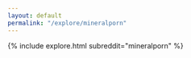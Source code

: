 ```yaml
---
layout: default
permalink: "/explore/mineralporn"
---
```


<link rel="stylesheet" type="text/css" href="/static/css/explore.css">
{% include explore.html subreddit="mineralporn" %}
